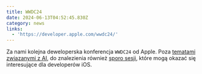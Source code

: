 ```yaml
---
title: WWDC24
date: 2024-06-13T04:52:45.830Z
category: news
links:
  - 'https://developer.apple.com/wwdc24/'
---
```


Za nami kolejna deweloperska konferencja `WWDC24` od Apple. Poza [tematami związanymi z AI](https://www.youtube.com/watch?v=ek2yOqAIYuU), do znalezienia również [sporo sesji](https://developer.apple.com/wwdc24/sessions/), które mogą okazać się interesujące dla developerów iOS.
